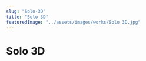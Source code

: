 ```yaml
---
slug: "Solo-3D"
title: "Solo 3D"
featuredImage: "../assets/images/works/Solo 3D.jpg"
---
```


# Solo 3D
